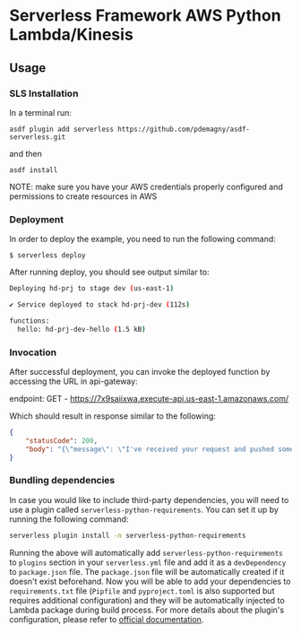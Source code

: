 # Serverless Framework AWS Python Lambda/Kinesis

## Usage

### SLS Installation

In a terminal run:

```
asdf plugin add serverless https://github.com/pdemagny/asdf-serverless.git
```
and then
```
asdf install
```

NOTE: make sure you have your AWS credentials properly configured and permissions to create resources in AWS

### Deployment

In order to deploy the example, you need to run the following command:

```
$ serverless deploy
```

After running deploy, you should see output similar to:

```bash
Deploying hd-prj to stage dev (us-east-1)

✔ Service deployed to stack hd-prj-dev (112s)

functions:
  hello: hd-prj-dev-hello (1.5 kB)
```

### Invocation

After successful deployment, you can invoke the deployed function by accessing the URL in api-gateway:

endpoint: GET - https://7x9saiixwa.execute-api.us-east-1.amazonaws.com/

Which should result in response similar to the following:

```json
{
    "statusCode": 200,
    "body": "{\"message\": \"I've received your request and pushed some shit to kinesis!\", \"heartRate\": {\"heartRate\": 79, \"rateType\": \"NORMAL\"},, \"input\": {}}"
}
```

### Bundling dependencies

In case you would like to include third-party dependencies, you will need to use a plugin called `serverless-python-requirements`. You can set it up by running the following command:

```bash
serverless plugin install -n serverless-python-requirements
```

Running the above will automatically add `serverless-python-requirements` to `plugins` section in your `serverless.yml` file and add it as a `devDependency` to `package.json` file. The `package.json` file will be automatically created if it doesn't exist beforehand. Now you will be able to add your dependencies to `requirements.txt` file (`Pipfile` and `pyproject.toml` is also supported but requires additional configuration) and they will be automatically injected to Lambda package during build process. For more details about the plugin's configuration, please refer to [official documentation](https://github.com/UnitedIncome/serverless-python-requirements).
